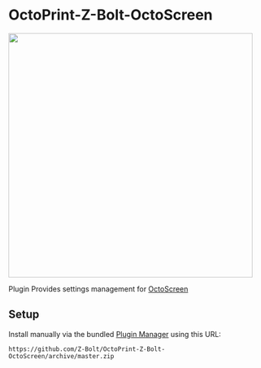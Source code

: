 # OctoPrint-Z-Bolt-OctoScreen

<img width="480" src="https://user-images.githubusercontent.com/390214/69477910-07fb0600-0dfd-11ea-95be-46facb3328ba.png" />

Plugin Provides settings management for [OctoScreen](https://github.com/Z-Bolt/OctoScreen)

## Setup

Install manually via the bundled [Plugin Manager](https://plugins.octoprint.org/help/installation/)
using this URL:

    https://github.com/Z-Bolt/OctoPrint-Z-Bolt-OctoScreen/archive/master.zip


